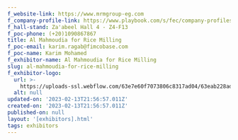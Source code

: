 ```yaml
---
f_website-link: https://www.mrmgroup-eg.com
f_company-profile-link: https://www.playbook.com/s/fec/company-profiles
f_hall-stand: Za'abeel Hall 4 - Z4-F13
f_poc-phone: (+20)1090867867
title: Al Mahmoudia for Rice Milling
f_poc-email: karim.ragab@fimcobase.com
f_poc-name: Karim Mohamed
f_exhibitor-name: Al Mahmoudia for Rice Milling
slug: al-mahmoudia-for-rice-milling
f_exhibitor-logo:
  url: >-
    https://uploads-ssl.webflow.com/63e7e60f7073806c8317ad04/63eab228adb59e8f865fec11_ZGExYg.jpeg
  alt: null
updated-on: '2023-02-13T21:56:57.011Z'
created-on: '2023-02-13T21:56:57.011Z'
published-on: null
layout: '[exhibitors].html'
tags: exhibitors
---
```



